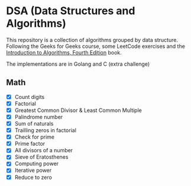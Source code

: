 # DSA (Data Structures and Algorithms)

This repository is a collection of algorithms grouped by data structure. Following the Geeks for Geeks course, some LeetCode exercises and the [Introduction to Algorithms, Fourth Edition](https://www.amazon.com.br/Introduction-Algorithms-Fourth-Thomas-Cormen/dp/026204630X/ref=asc_df_026204630X) book.

The implementations are in Golang and C (extra challenge)

## Math

- [x] Count digits
- [x] Factorial
- [x] Greatest Common Divisor & Least Common Multiple
- [x] Palindrome number
- [x] Sum of naturals
- [x] Trailling zeros in factorial
- [x] Check for prime
- [x] Prime factor
- [x] All divisors of a number
- [x] Sieve of Eratosthenes
- [x] Computing power
- [x] Iterative power
- [x] Reduce to zero